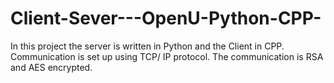 # Client-Sever---OpenU-Python-CPP-
In this project the server is written in Python and the Client in CPP. Communication is set up using TCP/ IP protocol. The communication is RSA and AES encrypted.
